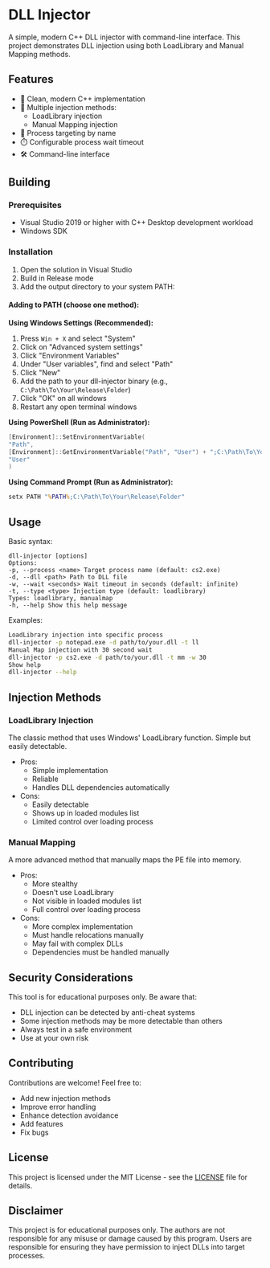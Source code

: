# DLL Injector

A simple, modern C++ DLL injector with command-line interface. This project demonstrates DLL injection using both LoadLibrary and Manual Mapping methods.

## Features

- 🚀 Clean, modern C++ implementation
- 💉 Multiple injection methods:
  - LoadLibrary injection
  - Manual Mapping injection
- 🎯 Process targeting by name
- ⏱️ Configurable process wait timeout
- 🛠️ Command-line interface

## Building

### Prerequisites

- Visual Studio 2019 or higher with C++ Desktop development workload
- Windows SDK

### Installation

1. Open the solution in Visual Studio
2. Build in Release mode
3. Add the output directory to your system PATH:

#### Adding to PATH (choose one method):

**Using Windows Settings (Recommended):**
1. Press `Win + X` and select "System"
2. Click on "Advanced system settings"
3. Click "Environment Variables"
4. Under "User variables", find and select "Path"
5. Click "New"
6. Add the path to your dll-injector binary (e.g., `C:\Path\To\Your\Release\Folder`)
7. Click "OK" on all windows
8. Restart any open terminal windows

**Using PowerShell (Run as Administrator):**

```powershell
[Environment]::SetEnvironmentVariable(
"Path",
[Environment]::GetEnvironmentVariable("Path", "User") + ";C:\Path\To\Your\Release\Folder",
"User"
)
```

**Using Command Prompt (Run as Administrator):**

```cmd
setx PATH "%PATH%;C:\Path\To\Your\Release\Folder"
```


## Usage

Basic syntax:

```
dll-injector [options]
Options:
-p, --process <name> Target process name (default: cs2.exe)
-d, --dll <path> Path to DLL file
-w, --wait <seconds> Wait timeout in seconds (default: infinite)
-t, --type <type> Injection type (default: loadlibrary)
Types: loadlibrary, manualmap
-h, --help Show this help message
```

Examples:

```bash
LoadLibrary injection into specific process
dll-injector -p notepad.exe -d path/to/your.dll -t ll
Manual Map injection with 30 second wait
dll-injector -p cs2.exe -d path/to/your.dll -t mm -w 30
Show help
dll-injector --help
```

## Injection Methods

### LoadLibrary Injection
The classic method that uses Windows' LoadLibrary function. Simple but easily detectable.
- Pros:
  - Simple implementation
  - Reliable
  - Handles DLL dependencies automatically
- Cons:
  - Easily detectable
  - Shows up in loaded modules list
  - Limited control over loading process

### Manual Mapping
A more advanced method that manually maps the PE file into memory.
- Pros:
  - More stealthy
  - Doesn't use LoadLibrary
  - Not visible in loaded modules list
  - Full control over loading process
- Cons:
  - More complex implementation
  - Must handle relocations manually
  - May fail with complex DLLs
  - Dependencies must be handled manually

## Security Considerations

This tool is for educational purposes only. Be aware that:
- DLL injection can be detected by anti-cheat systems
- Some injection methods may be more detectable than others
- Always test in a safe environment
- Use at your own risk

## Contributing

Contributions are welcome! Feel free to:
- Add new injection methods
- Improve error handling
- Enhance detection avoidance
- Add features
- Fix bugs

## License

This project is licensed under the MIT License - see the [LICENSE](LICENSE) file for details.

## Disclaimer

This project is for educational purposes only. The authors are not responsible for any misuse or damage caused by this program. Users are responsible for ensuring they have permission to inject DLLs into target processes.
